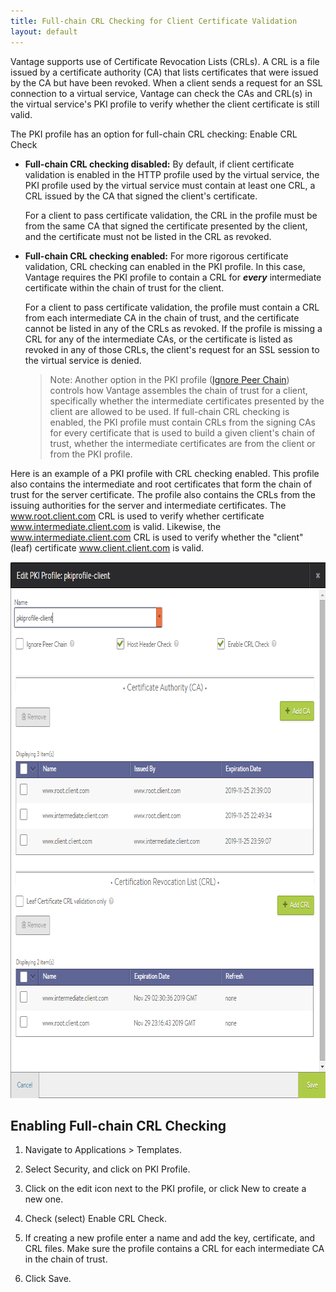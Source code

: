 ```yaml
---
title: Full-chain CRL Checking for Client Certificate Validation
layout: default
---
```

Vantage supports use of Certificate Revocation Lists (CRLs). A CRL is a file issued by a certificate authority (CA) that lists certificates that were issued by the CA but have been revoked. When a client sends a request for an SSL connection to a virtual service, Vantage can check the CAs and CRL(s) in the virtual service's PKI profile to verify whether the client certificate is still valid.

The PKI profile has an option for full-chain CRL checking: Enable CRL Check

* **Full-chain CRL checking disabled:** By default, if client certificate validation is enabled in the HTTP profile used by the virtual service, the PKI profile used by the virtual service must contain at least one CRL, a CRL issued by the CA that signed the client's certificate.  
    
    For a client to pass certificate validation, the CRL in the profile must be from the same CA that signed the certificate presented by the client, and the certificate must not be listed in the CRL as revoked.
    
* **Full-chain CRL checking enabled:** For more rigorous certificate validation, CRL checking can enabled in the PKI profile. In this case, Vantage requires the PKI profile to contain a CRL for ***every*** intermediate certificate within the chain of trust for the client.  
    
    For a client to pass certificate validation, the profile must contain a CRL from each intermediate CA in the chain of trust, and the certificate cannot be listed in any of the CRLs as revoked. If the profile is missing a CRL for any of the intermediate CAs, or the certificate is listed as revoked in any of those CRLs, the client's request for an SSL session to the virtual service is denied.
    
    > Note: Another option in the PKI profile (<a href="/docs/16.3/configuration-guide/templates/security/">Ignore Peer Chain</a>) controls how Vantage assembles the chain of trust for a client, specifically whether the intermediate certificates presented by the client are allowed to be used. If full-chain CRL checking is enabled, the PKI profile must contain CRLs from the signing CAs for every certificate that is used to build a given client's chain of trust, whether the intermediate certificates are from the client or from the PKI profile.
 

Here is an example of a PKI profile with CRL checking enabled. This profile also contains the intermediate and root certificates that form the chain of trust for the server certificate. The profile also contains the CRLs from the issuing authorities for the server and intermediate certificates. The www.root.client.com CRL is used to verify whether certificate www.intermediate.client.com is valid. Likewise, the www.intermediate.client.com CRL is used to verify whether the "client" (leaf) certificate www.client.client.com is valid.

<a href="img/CRL2.png"><img src="img/CRL2.png" alt="CRL2" width="765" height="858" class="alignnone size-full wp-image-6306"></a>

## Enabling Full-chain CRL Checking

<ol> 
 <li> <p>Navigate to Applications &gt; Templates.</p> </li> 
 <li> <p>Select Security, and click on PKI Profile.</p> </li> 
 <li> <p>Click on the edit icon next to the PKI profile, or click New to create a new one.</p> </li> 
 <li> <p>Check (select) Enable CRL Check.</p> </li> 
 <li> <p>If creating a new profile enter a name and add the key, certificate, and CRL files. Make sure the profile contains a CRL for each intermediate CA in the chain of trust.</p> </li> 
 <li> <p>Click Save.</p> </li> 
</ol> 
